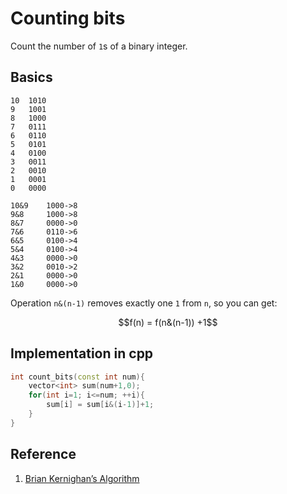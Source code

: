 # Counting bits

Count the number of `1`s of a binary integer.

## Basics

``` binary
10  1010
9   1001
8   1000
7   0111
6   0110
5   0101
4   0100
3   0011
2   0010
1   0001
0   0000
```

``` binary
10&9    1000->8
9&8     1000->8
8&7     0000->0
7&6     0110->6
6&5     0100->4
5&4     0100->4
4&3     0000->0
3&2     0010->2
2&1     0000->0
1&0     0000->0
```

Operation `n&(n-1)` removes exactly one `1` from `n`, so you can get:

```math
f(n) = f(n&(n-1)) +1
```

## Implementation in cpp

```cpp
int count_bits(const int num){
    vector<int> sum(num+1,0);
    for(int i=1; i<=num; ++i){
        sum[i] = sum[i&(i-1)]+1;
    }
}
```

## Reference

1. [Brian Kernighan’s Algorithm](https://medium.com/@sanchit3b/brian-kernighans-algorithm-9e0ca5989148)
